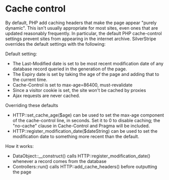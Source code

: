 #  Cache control

By default, PHP add caching headers that make the page appear "purely dynamic".  This isn't usually appropriate for most sites, even ones that are updated reasonably frequently.  In particular, the default PHP cache-control settings prevent sites from appearing in the internet archive.  SilverStripe overrides the default settings with the following:

Default setting:

*  The Last-Modified date is set to be most recent modification date of any database record queried in the generation of the page.
*  The Expiry date is set by taking the age of the page and adding that to the current time.
*  Cache-Control is set to max-age=86400, must-revalidate
*  Since a visitor cookie is set, the site won't be cached by proxies
*  Ajax requests are never cached.

Overriding these defaults

*  HTTP::set_cache_age($age) can be used to set the max-age component of the cache-control line, in seconds.  Set it to 0 to disable caching; the "no-cache" clause in Cache-Control and Pragma will be included.
*  HTTP::register_modification_date($dateString) can be used to set the modification date to something more recent than the default.

How it works:

*  DataObject::__construct() calls HTTP::register_modification_date() whenever a record comes from the database
*  Controllers::run() calls HTTP::add_cache_headers() before outputting the page 
